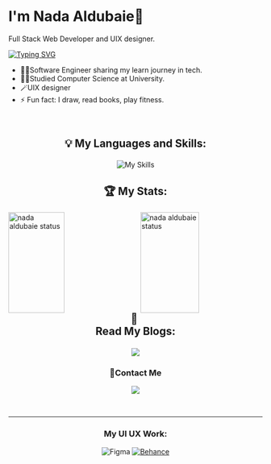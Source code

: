 # I'm Nada Aldubaie👋
Full Stack Web Developer and UIX designer.

[![Typing SVG](https://readme-typing-svg.demolab.com/?lines=Hello+World+I'm+Nada;Full+Stack+Web+Developer&color=FFBB21FF&size=40&height=70&width=800&center=true&duration=3000&font=Courgette)](https://git.io/typing-svg)
<br>

- 👩‍💻Software Engineer sharing my learn journey in tech.
- 👩‍🎓Studied Computer Science at University.
- 🪄UIX designer
- ⚡ Fun fact: I draw, read books, play fitness.
<br>

[comment]: #================================================
## <p align="center">💡 My Languages and Skills:
  <div align="center">
  
 ![My Skills](https://skillicons.dev/icons?i=cpp,html,css,bootstrap,sass,tailwind,js,react,redux,py,django,postgres,php,mysql)
<br>
</div>

[comment]: #================================================

## <p align="center">🏆 My Stats:</p>
 <div>
   
   <a href="https://github.com/nada-aldubaie2">
  <img alt="nada aldubaie status" height=200 align="left" width="47%" src="https://github-readme-stats.vercel.app/api?username=nada-aldubaie2&show_owner=true&show_icons=true&theme=dracula"/>
  </a>
   <a href="https://github.com/nada-aldubaie2">
       <img alt="nada aldubaie status" height=200 align="right" width="48%" src="https://github-readme-stats.vercel.app/api/top-langs/?username=nada-aldubaie2&layout=compact&theme=dracula"/>
  </a>
  
</div>



[comment]: #===================================================
   


[comment]: #================================================
<br>
<br>
<br>
<br>
<br>
<br>
<br>
<br>
<br>
<br>
 <div align="center">

 ## <p align="center">📖 Read My Blogs:
  <a href="https://dev.to/nada2react">
    <img src="https://img.shields.io/badge/dev.to-0A0A0A?style=for-the-badge&logo=dev.to&logoColor=white" />
  </a>
</p>
</div>

[comment]: #================================================
### <p align="center">📩Contact Me

 <div align="center">
   
  <a  href="https://www.linkedin.com/in/nada-aldubaie-3a3a96238?utm_source=share&utm_campaign=share_via&utm_content=profile&utm_medium=android_app">
    <img src="https://img.shields.io/badge/linkedin-%230077B5.svg?style=for-the-badge&logo=linkedin&logoColor=white" />
  </a>
  </div>
</p>
<br>
 <hr>
 
[comment]: #================================================
<div align="center">
  
### <p align="center"> My UI UX Work:</p>

![Figma](https://img.shields.io/badge/figma-%23F24E1E.svg?style=for-the-badge&logo=figma&logoColor=white)
  <a  href="https://www.behance.net/nadaaldubaie">
    ![Behance](https://img.shields.io/badge/Behance-1769ff?style=for-the-badge&logo=behance&logoColor=white)
  </a>
  </div>

